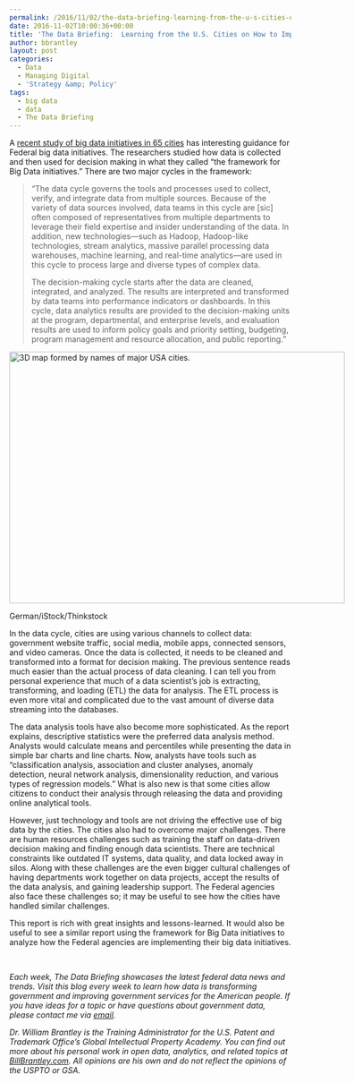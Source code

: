 ```yaml
---
permalink: /2016/11/02/the-data-briefing-learning-from-the-u-s-cities-on-how-to-implement-big-data-initiatives/
date: 2016-11-02T10:00:36+00:00
title: 'The Data Briefing:  Learning from the U.S. Cities on How to Implement Big Data Initiatives'
author: bbrantley
layout: post
categories:
  - Data
  - Managing Digital
  - 'Strategy &amp; Policy'
tags:
  - big data
  - data
  - The Data Briefing
---
```


A [recent study of big data initiatives in 65 cities](http://www.businessofgovernment.org/report/ten-actions-implement-big-data-initiatives-study-65-cities) has interesting guidance for Federal big data initiatives. The researchers studied how data is collected and then used for decision making in what they called “the framework for Big Data initiatives.” There are two major cycles in the framework:

> “The data cycle governs the tools and processes used to collect, verify, and integrate data from multiple sources. Because of the variety of data sources involved, data teams in this cycle are [sic] often composed of representatives from multiple departments to leverage their field expertise and insider understanding of the data. In addition, new technologies—such as Hadoop, Hadoop-like technologies, stream analytics, massive parallel processing data warehouses, machine learning, and real-time analytics—are used in this cycle to process large and diverse types of complex data.
> 
> The decision-making cycle starts after the data are cleaned, integrated, and analyzed. The results are interpreted and transformed by data teams into performance indicators or dashboards. In this cycle, data analytics results are provided to the decision-making units at the program, departmental, and enterprise levels, and evaluation results are used to inform policy goals and priority setting, budgeting, program management and resource allocation, and public reporting.”

<div id="attachment_382661" style="width: 610px" class="wp-caption aligncenter">
  <img class="size-full wp-image-382661" src="https://s3.amazonaws.com/sitesusa/wp-content/uploads/sites/212/2016/10/600-x-450-3D-map-formed-by-names-of-major-USA-cities-German-iStock-Thinkstock-155384946.jpg" alt="3D map formed by names of major USA cities." width="600" height="450" />
  
  <p class="wp-caption-text">
    German/iStock/Thinkstock
  </p>
</div>

In the data cycle, cities are using various channels to collect data: government website traffic, social media, mobile apps, connected sensors, and video cameras. Once the data is collected, it needs to be cleaned and transformed into a format for decision making. The previous sentence reads much easier than the actual process of data cleaning. I can tell you from personal experience that much of a data scientist’s job is extracting, transforming, and loading (ETL) the data for analysis. The ETL process is even more vital and complicated due to the vast amount of diverse data streaming into the databases.

The data analysis tools have also become more sophisticated. As the report explains, descriptive statistics were the preferred data analysis method. Analysts would calculate means and percentiles while presenting the data in simple bar charts and line charts. Now, analysts have tools such as “classification analysis, association and cluster analyses, anomaly detection, neural network analysis, dimensionality reduction, and various types of regression models.” What is also new is that some cities allow citizens to conduct their analysis through releasing the data and providing online analytical tools.

However, just technology and tools are not driving the effective use of big data by the cities. The cities also had to overcome major challenges. There are human resources challenges such as training the staff on data-driven decision making and finding enough data scientists. There are technical constraints like outdated IT systems, data quality, and data locked away in silos. Along with these challenges are the even bigger cultural challenges of having departments work together on data projects, accept the results of the data analysis, and gaining leadership support. The Federal agencies also face these challenges so; it may be useful to see how the cities have handled similar challenges.

This report is rich with great insights and lessons-learned. It would also be useful to see a similar report using the framework for Big Data initiatives to analyze how the Federal agencies are implementing their big data initiatives.

&nbsp;

_Each week, The Data Briefing showcases the latest federal data news and trends. Visit this blog every week to learn how data is transforming government and improving government services for the American people. If you have ideas for a topic or have questions about government data, please contact me via [email](mailto:bill@billbrantley.com)._

_Dr. William Brantley is the Training Administrator for the U.S. Patent and Trademark Office’s Global Intellectual Property Academy. You can find out more about his personal work in open data, analytics, and related topics at [BillBrantley.com](http://billbrantley.com). All opinions are his own and do not reflect the opinions of the USPTO or GSA._